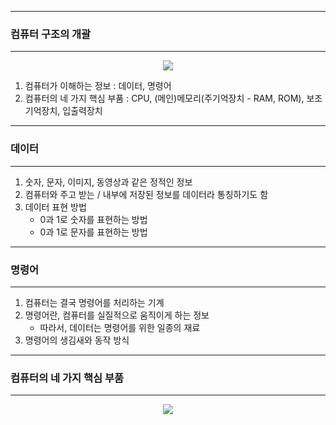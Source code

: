 -----
### 컴퓨터 구조의 개괄
-----
<div align="center">
<img src="https://github.com/sooyounghan/HTTP/assets/34672301/86c3483f-a76a-4e9c-9a0c-809ed653e10c">
</div>

1. 컴퓨터가 이해하는 정보 : 데이터, 명령어
2. 컴퓨터의 네 가지 핵심 부품 : CPU, (메인)메모리(주기억장치 - RAM, ROM), 보조기억장치, 입출력장치

-----
### 데이터
-----
1. 숫자, 문자, 이미지, 동영상과 같은 정적인 정보
2. 컴퓨터와 주고 받는 / 내부에 저장된 정보를 데이터라 통칭하기도 함
3. 데이터 표현 방법
   - 0과 1로 숫자를 표현하는 방법
   - 0과 1로 문자를 표현하는 방법

-----
### 명령어
-----
1. 컴퓨터는 결국 명령어를 처리하는 기계
2. 명령어란, 컴퓨터를 실질적으로 움직이게 하는 정보
   - 따라서, 데이터는 명령어를 위한 일종의 재료
3. 명령어의 생김새와 동작 방식

-----
### 컴퓨터의 네 가지 핵심 부품
-----
<div align="center">
<img src="https://github.com/sooyounghan/HTTP/assets/34672301/33ae42f9-84b3-4981-8c89-2982ed7e5578">
</div>
